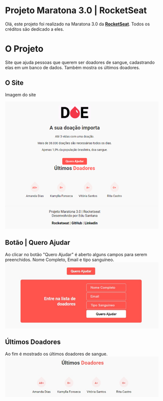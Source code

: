 # Projeto Maratona 3.0 | RocketSeat

Olá, este projeto foi realizado na Maratona 3.0 da **[RocketSeat](https://www.rocketseat.com.br/)**.
Todos os créditos são dedicado a eles.

# O Projeto

Site que ajuda pessoas que querem ser doadores de sangue, cadastrando elas em um banco de dados.
Também mostra os últimos doadores.

## O Site

Imagem do site

![](/img/md/001.png 'Imagem do Site | Doação de Sangue')

## Botão | Quero Ajudar

Ao clicar no botão "Quero Ajudar" é aberto alguns campos para serem preenchidos.
Nome Completo, Email e tipo sanguíneo.
!['imagemQueroAjudar'](/img/md/n2.jpg 'Imagem Quero Ajudar')

## Últimos Doadores

Ao fim é mostrado os últimos doadores de sangue.
![Imagem dos últimos doadores](/img/md/n3.jpg 'Imagem dos últimos doadores')

